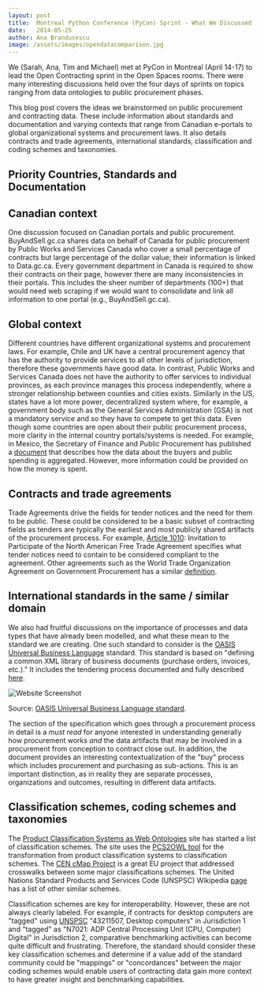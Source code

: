 ```yaml
---
layout: post
title:  Montreal Python Conference (PyCon) Sprint - What We Discussed 
date:   2014-05-25
author: Ana Brandusescu
image: /assets/images/opendatacomparison.jpg
---
```


We (Sarah, Ana, Tim and Michael) met at PyCon in Montreal (April 14-17) to lead the Open Contracting sprint in the Open Spaces rooms. There were many interesting discussions held over the four days of sprints on topics ranging from data ontologies to public procurement phases.

This blog post covers the ideas we brainstormed on public procurement and contracting data. These include information about standards and documentation and varying contexts that range from Canadian e-portals to global organizational systems and procurement laws.  It also details contracts and trade agreements, international standards, classification and coding schemes and taxonomies.

## Priority Countries, Standards and Documentation

## Canadian context

One discussion focused on Canadian portals and public procurement. BuyAndSell.gc.ca shares data on behalf of Canada for public procurement by Public Works and Services Canada who cover a small percentage of contracts but large percentage of the dollar value; their information is linked to Data.gc.ca. Every government department in Canada is required to show their contracts on their page, however there are many inconsistencies in their portals. This includes the sheer number of departments (100+) that would need web scraping if we would want to consolidate and link all information to one portal (e.g., BuyAndSell.gc.ca).

## Global context

Different countries have different organizational systems and procurement laws. For example, Chile and UK have a central procurement agency that has the authority to provide services to all other levels of jurisdiction, therefore these governments have good data. In contrast, Public Works and Services Canada does not have the authority to offer services to individual provinces, as each province manages this process independently, where a stronger relationship between counties and cities exists. Similarly in the US, states have a lot more power, decentralized system where, for example, a government body such as the General Services Administration (GSA) is not a mandatory service and so they have to compete to get this data.  Even though some countries are open about their public procurement process, more clarity in the internal country portals/systems is needed. For example, in Mexico, the Secretary of Finance and Public Procurement has published a [document](http://www.apartados.hacienda.gob.mx/presupuesto/temas/pef/2000/documentos/introduccion/anexo2.pdf) that describes how the data about the buyers and public spending is aggregated. However, more information could be provided on how the money is spent.

## Contracts and trade agreements

Trade Agreements drive the fields for tender notices and the need for them to be public. These could be considered to be a basic subset of contracting fields as tenders are typically the earliest and most publicly shared artifacts of the procurement process. For example, [Article 1010](https://www.nafta-sec-alena.org/Default.aspx?tabid=97&ctl=SectionView&mid=1588&sid=a550e516-c181-49fc-9176-76db29b2969b&language=en-US#A1008): Invitation to Participate of the North American Free Trade Agreement specifies what tender notices need to contain to be considered compliant to the agreement. Other agreements such as the World Trade Organization Agreement on Government Procurement has a similar [definition](http://www.wto.org/english/docs_e/legal_e/gpr-94_01_e.htm#articleIX).

## International standards in the same / similar domain

We also had fruitful discussions on the importance of processes and data types that have already been modelled, and what these mean to the standard we are creating. One such standard to consider is the [OASIS Universal Business Language](https://www.oasis-open.org/committees/tc_home.php?wg_abbrev=ubl) standard. This standard is based on "defining a common XML library of business documents (purchase orders, invoices, etc.)."  It includes the tendering process documented and fully described [here](http://docs.oasis-open.org/ubl/os-UBL-2.1/UBL-2.1.html#S-TENDERIN).

![Website Screenshot](/assets/images/2014-05-25-pycon/image_0.jpg)

Source: [OASIS Universal Business Language standard](http://docs.oasis-open.org/ubl/os-UBL-2.1/UBL-2.1.html#S-UBL-2.1-BUSINESS-OBJECTS).

The section of the specification which goes through a procurement process in detail is a *must read* for anyone interested in understanding generally how procurement works *and* the data artifacts that may be involved in a procurement from conception to contract close out. In addition, the document provides an interesting contextualization of the "buy" process which includes procurement and purchasing as sub-actions. This is an important distinction, as in reality they are separate processes, organizations and outcomes, resulting in different data artifacts.

## Classification schemes, coding schemes and taxonomies

The [Product Classification Systems as Web Ontologies](http://www.ebusiness-unibw.org/ontologies/pcs2owl/) site has started a list of classification schemes. The site uses the [PCS2OWL tool](http://www.ebusiness-unibw.org/ontologies/pcs2owl/) for the transformation from product classification systems to classification schemes. The [CEN cMap Project](http://www.cmap.eu/index.php?option=com_content&view=category&layout=blog&id=7&Itemid=101) is a great EU project that addressed crosswalks between some major classifications schemes. The United Nations Standard Products and Services Code (UNSPSC) Wikipedia [page](http://en.wikipedia.org/wiki/UNSPSC) has a list of other similar schemes.

Classification schemes are key for interoperability. However, these are not always clearly labeled. For example, if contracts for desktop computers are "tagged" using [UNSPSC](http://www.unspsc.org/) "43211507, Desktop computers" in Jurisdiction 1 and "tagged" as "N7021: ADP Central Processing Unit (CPU, Computer) Digital" in Jurisdiction 2, comparative benchmarking activities can become quite difficult and frustrating. Therefore, the standard should consider these key classification schemes and determine if a value add of the standard community could be "mappings" or "concordances" between the major coding schemes would enable users of contracting data gain more context to have greater insight and benchmarking capabilities.
